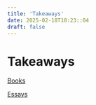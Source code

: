 ```yaml
---
title: 'Takeaways'
date: 2025-02-18T18:23::04
draft: false
---
```


# Takeaways

[Books](Takeaways%20d7e7954996cf45fd877e8a34b423de90/Books%20a6ec6f095bea4f50b9836fa8162e36a4.md)

[Essays](Takeaways%20d7e7954996cf45fd877e8a34b423de90/Essays%20528b77b42bdb4e8ea00c6ae988d66ae7.md)
